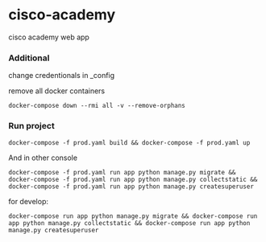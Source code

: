 # cisco-academy
cisco academy web app

### Additional

change credentionals in _config

remove all docker containers

```
docker-compose down --rmi all -v --remove-orphans
```

### Run project

```
docker-compose -f prod.yaml build && docker-compose -f prod.yaml up
```

And in other console

```
docker-compose -f prod.yaml run app python manage.py migrate && docker-compose -f prod.yaml run app python manage.py collectstatic && docker-compose -f prod.yaml run app python manage.py createsuperuser
```

for develop:
```
docker-compose run app python manage.py migrate && docker-compose run app python manage.py collectstatic && docker-compose run app python manage.py createsuperuser
```